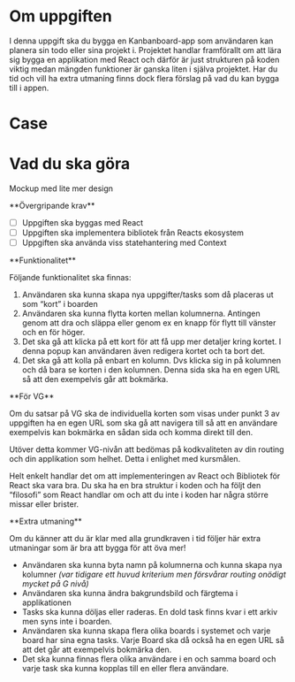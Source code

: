 # Om uppgiften

I denna uppgift ska du bygga en Kanbanboard-app som användaren kan planera sin todo eller sina projekt i. Projektet handlar framförallt om att lära sig bygga en applikation med React och därför är just strukturen på koden viktig medan mängden funktioner är ganska liten i själva projektet. Har du tid och vill ha extra utmaning finns dock flera förslag på vad du kan bygga till i appen.

# Case

# Vad du ska göra

Mockup med lite mer design

<aside>
**Övergripande krav**

- [ ] Uppgiften ska byggas med React
- [ ] Uppgiften ska implementera bibliotek från Reacts ekosystem
- [ ] Uppgiften ska använda viss statehantering med Context
</aside>

<aside>
**Funktionalitet**

Följande funktionalitet ska finnas:

1. Användaren ska kunna skapa nya uppgifter/tasks som då placeras ut som “kort” i boarden
2. Användaren ska kunna flytta korten mellan kolumnerna. Antingen genom att dra och släppa eller genom ex en knapp för flytt till vänster och en för höger.
3. Det ska gå att klicka på ett kort för att få upp mer detaljer kring kortet. I denna popup kan användaren även redigera kortet och ta bort det.
4. Det ska gå att kolla på enbart en kolumn. Dvs klicka sig in på kolumnen och då bara se korten i den kolumnen. Denna sida ska ha en egen URL så att den exempelvis går att bokmärka.

</aside>

<aside>
**För VG**

Om du satsar på VG ska de individuella korten som visas under punkt 3 av uppgiften ha en egen URL som ska gå att navigera till så att en användare exempelvis kan bokmärka en sådan sida och komma direkt till den.

Utöver detta kommer VG-nivån att bedömas på kodkvaliteten av din routing och din applikation som helhet. Detta i enlighet med kursmålen.

Helt enkelt handlar det om att implementeringen av React och Bibliotek för React ska vara bra. Du ska ha en bra struktur i koden och ha följt den “filosofi” som React handlar om och att du inte i koden har några större missar eller brister.

</aside>

<aside>
**Extra utmaning**

Om du känner att du är klar med alla grundkraven i tid följer här extra utmaningar som är bra att bygga för att öva mer!

- Användaren ska kunna byta namn på kolumnerna och kunna skapa nya kolumner _(var tidigare ett huvud kriterium men försvårar routing onödigt mycket på G nivå)_
- Användaren ska kunna ändra bakgrundsbild och färgtema i applikationen
- Tasks ska kunna döljas eller raderas. En dold task finns kvar i ett arkiv men syns inte i boarden.
- Användaren ska kunna skapa flera olika boards i systemet och varje board har sina egna tasks. Varje Board ska då också ha en egen URL så att det går att exempelvis bokmärka den.
- Det ska kunna finnas flera olika användare i en och samma board och varje task ska kunna kopplas till en eller flera användare.
</aside>
